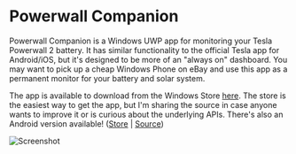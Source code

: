 # Powerwall Companion
Powerwall Companion is a Windows UWP app for monitoring your Tesla Powerwall 2 battery. 
It has similar functionality to the official Tesla app for Android/iOS, but it's designed to be 
more of an "always on" dashboard. You may want to pick up a cheap Windows Phone on eBay and use
this app as a permanent monitor for your battery and solar system.

The app is available to download from the Windows Store [here](https://www.microsoft.com/en-au/p/powerwall-companion/9n3m45c4zcj4). 
The store is the easiest way to get the app, but I'm sharing the source in case anyone wants to improve it or is curious about the underlying APIs.
There's also an Android version available! ([Store](https://play.google.com/store/apps/details?id=com.thirtyhippos.powerwallcompanionx) | [Source](https://github.com/tomhollander/PowerwallCompanionX))

![Screenshot](https://store-images.s-microsoft.com/image/apps.54033.14000336484942127.f545d0a4-400d-4e78-be28-379e86f514ee.6c12a244-49a9-47a0-a39f-4503e057a0b2?w=1399&h=832&q=90&format=jpg)
